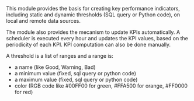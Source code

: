 This module provides the basis for creating key performance indicators,
including static and dynamic thresholds (SQL query or Python code), on
local and remote data sources.

The module also provides the mecanism to update KPIs automatically. A
scheduler is executed every hour and updates the KPI values, based on
the periodicity of each KPI. KPI computation can also be done manually.

A threshold is a list of ranges and a range is:

- a name (like Good, Warning, Bad)
- a minimum value (fixed, sql query or python code)
- a maximum value (fixed, sql query or python code)
- color (RGB code like \#00FF00 for green, \#FFA500 for orange, \#FF0000
  for red)
